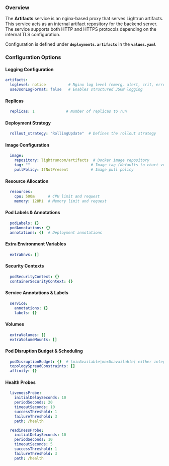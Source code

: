 ### Overview

The **Artifacts** service is an nginx-based proxy that serves Lightrun artifacts. This service acts as an internal artifact repository for the backend server. The service supports both HTTP and HTTPS protocols depending on the internal TLS configuration.

Configuration is defined under **`deployments.artifacts`** in the **`values.yaml`**

### Configuration Options

#### Logging Configuration

```yaml
artifacts:
  loglevel: notice          # Nginx log level (emerg, alert, crit, error, warn, notice, info, debug)
  useJsonLogFormat: false   # Enables structured JSON logging
```

#### Replicas

```yaml
  replicas: 1              # Number of replicas to run
```

#### Deployment Strategy

```yaml
  rollout_strategy: "RollingUpdate"  # Defines the rollout strategy
```

#### Image Configuration

```yaml
  image:
    repository: lightruncom/artifacts  # Docker image repository
    tag: ""                           # Image tag (defaults to chart version if empty)
    pullPolicy: IfNotPresent          # Image pull policy
```

#### Resource Allocation

```yaml
  resources:
    cpu: 500m      # CPU limit and request
    memory: 128Mi  # Memory limit and request
```

#### Pod Labels & Annotations

```yaml
  podLabels: {}
  podAnnotations: {}
  annotations: {}  # Deployment annotations
```

#### Extra Environment Variables

```yaml
  extraEnvs: []
```

#### Security Contexts

```yaml
  podSecurityContext: {}
  containerSecurityContext: {}
```

#### Service Annotations & Labels

```yaml
  service:
    annotations: {}
    labels: {}
```

#### Volumes

```yaml
  extraVolumes: []
  extraVolumeMounts: []
```

#### Pod Disruption Budget & Scheduling

```yaml
  podDisruptionBudget: {}  # [minAvailable|maxUnavailable] either integer or percentage
  topologySpreadConstraints: []
  affinity: {}
```

#### Health Probes

```yaml
  livenessProbe: 
    initialDelaySeconds: 10
    periodSeconds: 20
    timeoutSeconds: 10
    successThreshold: 1
    failureThreshold: 3
    path: /health

  readinessProbe:
    initialDelaySeconds: 10
    periodSeconds: 10
    timeoutSeconds: 5
    successThreshold: 1
    failureThreshold: 3
    path: /health
```